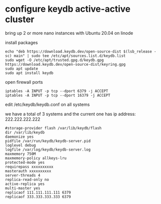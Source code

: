 # configure keydb active-active cluster 

bring up 2 or more nano instances with Ubuntu 20.04 on linode

install packages 

```
echo "deb https://download.keydb.dev/open-source-dist $(lsb_release -sc) main" | sudo tee /etc/apt/sources.list.d/keydb.list
sudo wget -O /etc/apt/trusted.gpg.d/keydb.gpg https://download.keydb.dev/open-source-dist/keyring.gpg
sudo apt update
sudo apt install keydb
```

open firewall ports 

```
iptables -A INPUT -p tcp --dport 6379 -j ACCEPT
iptables -A INPUT -p tcp --dport 16379 -j ACCEPT
```

edit /etc/keydb/keydb.conf on all systems 

we have a total of 3 systems and the current one has ip address: 222.222.222.222

```
#storage-provider flash /var/lib/keydb/flash
dir /var/lib/keydb
daemonize yes
pidfile /var/run/keydb/keydb-server.pid
loglevel debug
logfile /var/log/keydb/keydb-server.log
maxmemory 750M
maxmemory-policy allkeys-lru
protected-mode yes
requirepass xxxxxxxxxx
masterauth xxxxxxxxxx
server-threads 4
replica-read-only no
active-replica yes
multi-master yes
replicaof 111.111.111.111 6379
replicaof 333.333.333.333 6379
```
